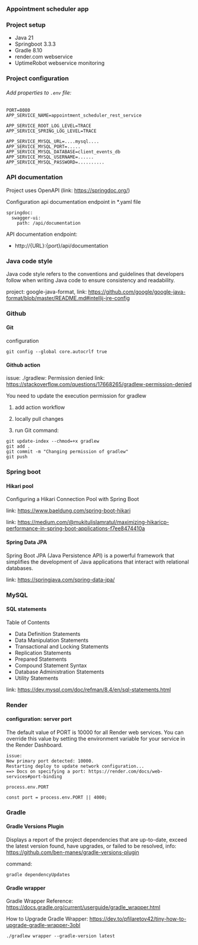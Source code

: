### Appointment scheduler app

### Project setup

* Java 21
* Springboot 3.3.3
* Gradle 8.10
* render.com webservice
* UptimeRobot webservice monitoring

### Project configuration

###### Add properties to `.env` file:

```
PORT=8080
APP_SERVICE_NAME=appointment_scheduler_rest_service

APP_SERVICE_ROOT_LOG_LEVEL=TRACE
APP_SERVICE_SPRING_LOG_LEVEL=TRACE

APP_SERVICE_MYSQL_URL=....mysql....
APP_SERVICE_MYSQL_PORT=.....
APP_SERVICE_MYSQL_DATABASE=client_events_db
APP_SERVICE_MYSQL_USERNAME=......
APP_SERVICE_MYSQL_PASSWORD=..........
```

### API documentation

Project uses OpenAPI (link: https://springdoc.org/)

Configuration api documentation endpoint in *.yaml file

```
springdoc:
  swagger-ui:
    path: /api/documentation
```

API documentation endpoint:  <br>

* http://{URL}:{port}/api/documentation

### Java code style

Java code style refers to the conventions and guidelines that developers follow when writing Java code to ensure
consistency and readability.

project: google-java-format,
link: https://github.com/google/google-java-format/blob/master/README.md#intellij-jre-config

### Github

#### Git

configuration

```
git config --global core.autocrlf true
```

#### Github action

issue:  ./gradlew: Permission denied
link: https://stackoverflow.com/questions/17668265/gradlew-permission-denied

You need to update the execution permission for gradlew

1. add action workflow

2. locally pull changes

3. run Git command:

```
git update-index --chmod=+x gradlew
git add .
git commit -m "Changing permission of gradlew"
git push
```

### Spring boot

#### Hikari pool

Configuring a Hikari Connection Pool with Spring Boot

link: https://www.baeldung.com/spring-boot-hikari

link: https://medium.com/@mukitulislamratul/maximizing-hikaricp-performance-in-spring-boot-applications-f7ee8474410a

#### Spring Data JPA

Spring Boot JPA (Java Persistence API) is a powerful framework that simplifies the development of Java applications 
that interact with relational databases.

link: https://springjava.com/spring-data-jpa/


### MySQL

#### SQL statements

Table of Contents

* Data Definition Statements
* Data Manipulation Statements
* Transactional and Locking Statements
* Replication Statements
* Prepared Statements
* Compound Statement Syntax
* Database Administration Statements
* Utility Statements

link: https://dev.mysql.com/doc/refman/8.4/en/sql-statements.html

### Render

#### configuration: server port

The default value of PORT is 10000 for all Render web services.
You can override this value by setting the environment variable for your service in the Render Dashboard.

```
issue: 
New primary port detected: 10000. 
Restarting deploy to update network configuration...
==> Docs on specifying a port: https://render.com/docs/web-services#port-binding

process.env.PORT

const port = process.env.PORT || 4000;
```

### Gradle

#### Gradle Versions Plugin

Displays a report of the project dependencies that are up-to-date, exceed the latest version found, have upgrades, or
failed to be resolved, info: https://github.com/ben-manes/gradle-versions-plugin

command:

```
gradle dependencyUpdates
```

#### Gradle wrapper

Gradle Wrapper Reference:
https://docs.gradle.org/current/userguide/gradle_wrapper.html

How to Upgrade Gradle Wrapper:
https://dev.to/pfilaretov42/tiny-how-to-upgrade-gradle-wrapper-3obl

```
./gradlew wrapper --gradle-version latest
```
